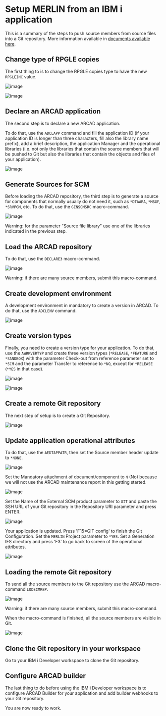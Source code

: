 # Setup MERLIN from an IBM i application

This is a summary of the steps to push source members from source files into a Git repository. More information available in [documents available here](https://info.arcadsoftware.com/merlin-home).

## Change type of RPGLE copies

The first thing to is to change the RPGLE copies type to have the new `RPGLEINC` value.

![image](https://user-images.githubusercontent.com/32166038/207340529-d3e6593e-d5ab-43c1-a4a5-ef001879fa30.png)

![image](https://user-images.githubusercontent.com/32166038/207339908-96d7e2e1-84f0-48af-99ee-5dee34048fdd.png)

## Declare an ARCAD application

The second step is to declare a new ARCAD application.

To do that, use the `ADCLAPP` command and fill the application ID (if your application ID is longer than three characters, fill also the library name prefix), add a brief description, the application Manager and the operational libraries (i.e. not only the libraries that contain the source members that will be pushed to Git but also the libraries that contain the objects and files of your application).

![image](https://user-images.githubusercontent.com/32166038/207340313-56b5791e-00b2-478b-b11d-b9b35a47ff8f.png)

## Generate Sources for SCM

Before loading the ARCAD repository, the third step is to generate a source for components that normally usually do not need it, such as `*DTAARA`, `*MSGF`, `*SRVPGM`, etc. To do that, use the `GENSCMSRC` macro-command.
 
![image](https://user-images.githubusercontent.com/32166038/207344720-9f74f6b7-393b-4f8b-9bed-df7437547778.png)

Warning: for the parameter "Source file library" use one of the libraries indicated in the previous step.

## Load the ARCAD repository

To do that, use the `DECLARE3` macro-command.

![image](https://user-images.githubusercontent.com/32166038/207347201-29c66464-64d5-4f86-b8eb-db9ceea55bcd.png)

Warning: if there are many source members, submit this macro-command.

## Create development environment

A development environment in mandatory to create a version in ARCAD. To do that, use the `ADCLENV` command.

![image](https://user-images.githubusercontent.com/32166038/207347604-cefc3afa-d877-4c99-91fd-1f9d53f8d896.png)

## Create version types

Finally, you need to create a version type for your application. To do that, use the `AWRKVERTYP` and create three version types (`*RELEASE`, `*FEATURE` and `*SANDBOX`) with the parameter Check-out from reference parameter set to `*SCM` and the parameter Transfer to reference to `*NO`, except for `*RELEASE` (`*YES` in that case). 
 
![image](https://user-images.githubusercontent.com/32166038/207348145-ae4cc879-2cce-4fa0-9c47-b760ec45d154.png)

![image](https://user-images.githubusercontent.com/32166038/207349539-649fb8af-d402-4b63-bc22-dc07cf73036b.png)

## Create a remote Git repository

The next step of setup is to create a Git Repository.

![image](https://user-images.githubusercontent.com/32166038/207349997-1e69e0af-a7e7-4e9a-a55a-7ebfa0d759a1.png)
 
## Update application operational attributes

To do that, use the `AEDTAPPATR`, then set the Source member header update to `*NONE`.

![image](https://user-images.githubusercontent.com/32166038/207350243-5ba52c0d-8315-4be0-81f6-75fa44380721.png)

Set the Mandatory attachment of document/component to `N` (No) because we will not use the ARCAD maintenance report in this getting started.

![image](https://user-images.githubusercontent.com/32166038/207350457-e4bdf5c3-f208-48b1-9a22-44af683deeb9.png)
 
Set the Name of the External SCM product parameter to `GIT` and paste the SSH URL of your Git repository in the Repository URI parameter and press ENTER.

![image](https://user-images.githubusercontent.com/32166038/207350719-7c0f0015-d47f-49cc-a9fa-902efb4bf11f.png)

Your application is updated. Press 'F15=GIT config' to finish the Git Configuration. Set the `MERLIN` Project parameter to `*YES`. Set a Generation IFS directory and press 'F3' to go back to screen of the operational attributes.

![image](https://user-images.githubusercontent.com/32166038/207351277-5aba8f9c-f123-4188-8ec4-61fc9fb32de5.png)

## Loading the remote Git repository

To send all the source members to the Git repository use the ARCAD macro-command `LODSCMREP`.

![image](https://user-images.githubusercontent.com/32166038/207352838-a4403c41-86ad-4354-a356-dcc0735e33f3.png)

Warning: if there are many source members, submit this macro-command.
 
When the macro-command is finished, all the source members are visible in Git.

![image](https://user-images.githubusercontent.com/32166038/207353189-c766296d-cfbb-4823-8919-48bf1c7cbf34.png)
 
## Clone the Git repository in your workspace

Go to your IBM i Developer workspace to clone the Git repository.

## Configure ARCAD builder

The last thing to do before using the IBM i Developer workspace is to configure ARCAD Builder for your application and add builder webhooks to your Git repository.

You are now ready to work.
